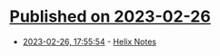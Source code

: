 # [Published on 2023-02-26](index.md)

* [2023-02-26, 17:55:54](https://lobste.rs/s/nvoikx/helix_notes) - [Helix Notes](https://wiki.alopex.li/HelixNotes)
